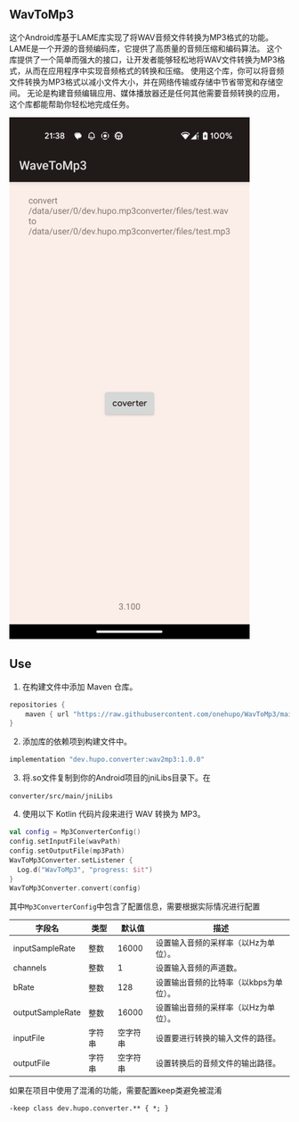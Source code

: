## WavToMp3

这个Android库基于LAME库实现了将WAV音频文件转换为MP3格式的功能。
LAME是一个开源的音频编码库，它提供了高质量的音频压缩和编码算法。
这个库提供了一个简单而强大的接口，让开发者能够轻松地将WAV文件转换为MP3格式，从而在应用程序中实现音频格式的转换和压缩。
使用这个库，你可以将音频文件转换为MP3格式以减小文件大小，并在网络传输或存储中节省带宽和存储空间。
无论是构建音频编辑应用、媒体播放器还是任何其他需要音频转换的应用，这个库都能帮助你轻松地完成任务。

<img src="./image/Screenshot.png" alt="Screenshot" width="432" height="936">

## Use

1. 在构建文件中添加 Maven 仓库。

```groovy
repositories {
    maven { url "https://raw.githubusercontent.com/onehupo/WavToMp3/main/repo/" }
}
```

2. 添加库的依赖项到构建文件中。

```groovy
implementation "dev.hupo.converter:wav2mp3:1.0.0"
```

3. 将.so文件复制到你的Android项目的jniLibs目录下。在

`converter/src/main/jniLibs`

4. 使用以下 Kotlin 代码片段来进行 WAV 转换为 MP3。

```kotlin
val config = Mp3ConverterConfig()
config.setInputFile(wavPath)
config.setOutputFile(mp3Path)
WavToMp3Converter.setListener {
  Log.d("WavToMp3", "progress: $it")
}
WavToMp3Converter.convert(config)
```

其中`Mp3ConverterConfig`中包含了配置信息，需要根据实际情况进行配置

| 字段名 | 类型   | 默认值   | 描述                                |
|--------|--------|----------|-------------------------------------|
| inputSampleRate | 整数   | 16000    | 设置输入音频的采样率（以Hz为单位）。 |
| channels       | 整数   | 1        | 设置输入音频的声道数。              |
| bRate          | 整数   | 128      | 设置输出音频的比特率（以kbps为单位）。|
| outputSampleRate | 整数 | 16000    | 设置输出音频的采样率（以Hz为单位）。 |
| inputFile      | 字符串 | 空字符串  | 设置要进行转换的输入文件的路径。     |
| outputFile     | 字符串 | 空字符串  | 设置转换后的音频文件的输出路径。     |

如果在项目中使用了混淆的功能，需要配置keep类避免被混淆

```
-keep class dev.hupo.converter.** { *; }
```